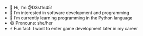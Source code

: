 - 👋 Hi, I’m @D3st1n451
- 👀 I’m interested in software development and programming
- 🌱 I’m currently learning programming in the Python language
- 😄 Pronouns: she/her
- ⚡ Fun fact: I want to enter game development later in my career

<!---
D3st1n451/D3st1n451 is a ✨ special ✨ repository because its `README.md` (this file) appears on your GitHub profile.
You can click the Preview link to take a look at your changes.
--->
